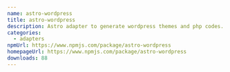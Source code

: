 ```yaml
---
name: astro-wordpress
title: astro-wordpress
description: Astro adapter to generate wordpress themes and php codes.
categories:
  - adapters
npmUrl: https://www.npmjs.com/package/astro-wordpress
homepageUrl: https://www.npmjs.com/package/astro-wordpress
downloads: 88
---
```

